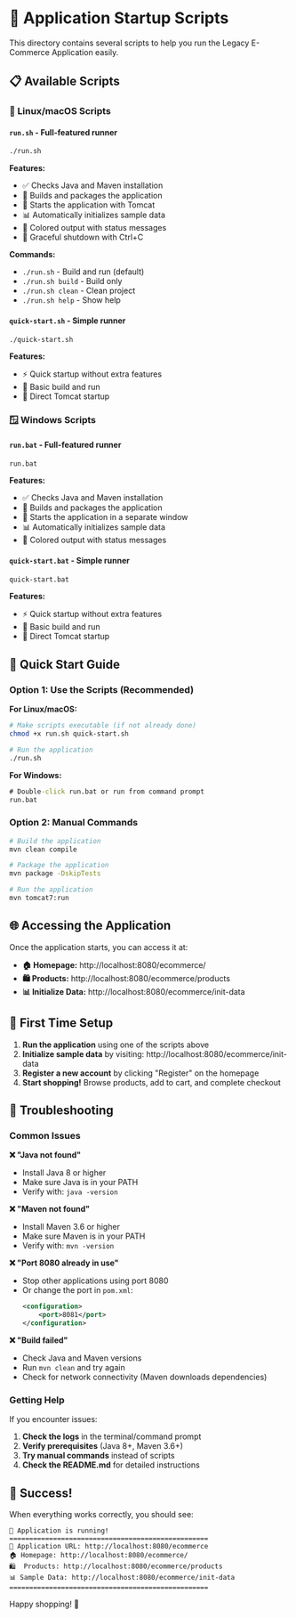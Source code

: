 # 🚀 Application Startup Scripts

This directory contains several scripts to help you run the Legacy E-Commerce Application easily.

## 📋 Available Scripts

### 🐧 Linux/macOS Scripts

#### `run.sh` - Full-featured runner
```bash
./run.sh
```
**Features:**
- ✅ Checks Java and Maven installation
- 🔨 Builds and packages the application
- 🚀 Starts the application with Tomcat
- 📊 Automatically initializes sample data
- 🎨 Colored output with status messages
- 🛑 Graceful shutdown with Ctrl+C

**Commands:**
- `./run.sh` - Build and run (default)
- `./run.sh build` - Build only
- `./run.sh clean` - Clean project
- `./run.sh help` - Show help

#### `quick-start.sh` - Simple runner
```bash
./quick-start.sh
```
**Features:**
- ⚡ Quick startup without extra features
- 🔨 Basic build and run
- 🚀 Direct Tomcat startup

### 🪟 Windows Scripts

#### `run.bat` - Full-featured runner
```cmd
run.bat
```
**Features:**
- ✅ Checks Java and Maven installation
- 🔨 Builds and packages the application
- 🚀 Starts the application in a separate window
- 📊 Automatically initializes sample data
- 🎨 Colored output with status messages

#### `quick-start.bat` - Simple runner
```cmd
quick-start.bat
```
**Features:**
- ⚡ Quick startup without extra features
- 🔨 Basic build and run
- 🚀 Direct Tomcat startup

## 🎯 Quick Start Guide

### Option 1: Use the Scripts (Recommended)

**For Linux/macOS:**
```bash
# Make scripts executable (if not already done)
chmod +x run.sh quick-start.sh

# Run the application
./run.sh
```

**For Windows:**
```cmd
# Double-click run.bat or run from command prompt
run.bat
```

### Option 2: Manual Commands

```bash
# Build the application
mvn clean compile

# Package the application
mvn package -DskipTests

# Run the application
mvn tomcat7:run
```

## 🌐 Accessing the Application

Once the application starts, you can access it at:

- **🏠 Homepage:** http://localhost:8080/ecommerce/
- **🛍️ Products:** http://localhost:8080/ecommerce/products
- **📊 Initialize Data:** http://localhost:8080/ecommerce/init-data

## 📝 First Time Setup

1. **Run the application** using one of the scripts above
2. **Initialize sample data** by visiting: http://localhost:8080/ecommerce/init-data
3. **Register a new account** by clicking "Register" on the homepage
4. **Start shopping!** Browse products, add to cart, and complete checkout

## 🔧 Troubleshooting

### Common Issues

**❌ "Java not found"**
- Install Java 8 or higher
- Make sure Java is in your PATH
- Verify with: `java -version`

**❌ "Maven not found"**
- Install Maven 3.6 or higher
- Make sure Maven is in your PATH
- Verify with: `mvn -version`

**❌ "Port 8080 already in use"**
- Stop other applications using port 8080
- Or change the port in `pom.xml`:
  ```xml
  <configuration>
      <port>8081</port>
  </configuration>
  ```

**❌ "Build failed"**
- Check Java and Maven versions
- Run `mvn clean` and try again
- Check for network connectivity (Maven downloads dependencies)

### Getting Help

If you encounter issues:

1. **Check the logs** in the terminal/command prompt
2. **Verify prerequisites** (Java 8+, Maven 3.6+)
3. **Try manual commands** instead of scripts
4. **Check the README.md** for detailed instructions

## 🎉 Success!

When everything works correctly, you should see:

```
🎉 Application is running!
==================================================
📱 Application URL: http://localhost:8080/ecommerce
🏠 Homepage: http://localhost:8080/ecommerce/
🛍️  Products: http://localhost:8080/ecommerce/products
📊 Sample Data: http://localhost:8080/ecommerce/init-data
==================================================
```

Happy shopping! 🛒
